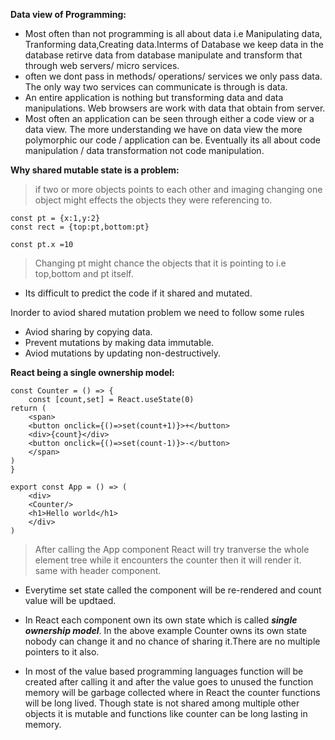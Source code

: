 **Data view of Programming:**
* Most often than not programming is all about data i.e Manipulating data, Tranforming data,Creating data.Interms of Database we keep data in the database retirve data from database manipulate and transform that through web servers/ micro services.
* often we dont pass in methods/ operations/   services we only pass data. The only way two services can communicate is through is data.
* An entire application is nothing but transforming data and data manipulations. Web browsers are work with data that obtain from server.
* Most often an application can be seen through either a code view or a data view. The more understanding we have on data view the more polymorphic our code / application can be. Eventually its all about code manipulation / data transformation not code manipulation.

**Why shared mutable state is a problem:**

>if two or more objects points to each other and imaging changing one object might effects the objects they were referencing to.

``` JS 
const pt = {x:1,y:2}
const rect = {top:pt,bottom:pt}

const pt.x =10
```
>Changing pt might chance the objects that it is pointing to i.e top,bottom and pt itself.

* Its difficult to predict the code if it shared and mutated.

Inorder to aviod shared mutation problem we need to follow some rules

* Aviod sharing by copying data.
* Prevent mutations by making data immutable.
* Aviod mutations by updating non-destructively.

**React being a single ownership model:**

```JS
const Counter = () => {
    const [count,set] = React.useState(0)
return (
    <span>
    <button onclick={()=>set(count+1)}>+</button>
    <div>{count}</div>
    <button onclick={()=>set(count-1)}>-</button>
    </span>
)
}

export const App = () => (
    <div>
    <Counter/>
    <h1>Hello world</h1>
    </div>
)
```
> After calling the App component React will try tranverse the whole element tree while it encounters the counter then it will render it. same with header component.

* Everytime set state called the component will be re-rendered and count value will be updtaed.

* In React each component own its own state which is called ***single ownership model***. In the above example Counter owns its own state nobody can change it and no chance of sharing it.There are no multiple pointers to it also.

* In most of the value based programming languages function will be created after calling it and after the value goes to unused the function memory will be garbage collected where in React the counter functions will be long lived. Though state is not shared among multiple other objects it is mutable and functions like counter can be long lasting in memory. 

 
